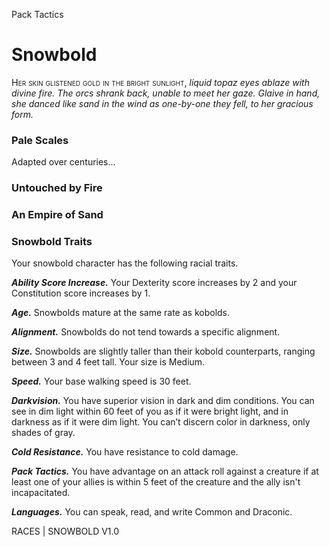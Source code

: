 Pack Tactics

#  Snowbold

<style></style>

<span style="font-variant: small-caps; font-size: 0.9rem">Her skin glistened gold in the bright sunlight,</span>
<i style="font-style: italic">liquid topaz eyes ablaze with divine fire. The orcs shrank back, unable to meet her gaze. Glaive in hand, she danced like sand in the wind as one-by-one they fell, to her gracious form.</i>

### Pale Scales
Adapted over centuries...

### Untouched by Fire

### An Empire of Sand


### Snowbold Traits
Your snowbold character has the following racial traits.

***Ability Score Increase.*** Your Dexterity score increases by 2 and your Constitution score increases by 1. 

***Age.*** Snowbolds mature at the same rate as kobolds.

***Alignment.*** Snowbolds do not tend towards a specific alignment.

***Size.*** Snowbolds are slightly taller than their kobold counterparts, ranging between 3 and 4 feet tall. Your size is Medium.

***Speed.*** Your base walking speed is 30 feet.

***Darkvision.*** You have superior vision in dark and dim conditions. You can see in dim light within 60 feet of you as if it were bright light, and in darkness as if it were dim light. You can’t discern color in darkness, only shades of gray.

***Cold Resistance.*** You have resistance to cold damage.

***Pack Tactics.*** You have advantage on an attack roll against a creature if at least one of your allies is within 5 feet of the creature and the ally isn't incapacitated.

***Languages.*** You can speak, read, and write Common and Draconic.

<div class="pageNumber auto"></div>
<div class='footnote'>RACES | SNOWBOLD V1.0</div>
